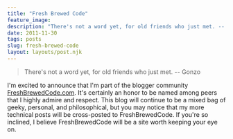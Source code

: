 ```yaml
---
title: "Fresh Brewed Code"
feature_image: 
description: "There's not a word yet, for old friends who just met. -- Gonzo"
date: 2011-11-30
tags: posts
slug: fresh-brewed-code
layout: layouts/post.njk
---
```


> There's not a word yet, for old friends who just met. -- Gonzo

I'm excited to announce that I'm part of the blogger community [FreshBrewedCode.com](http://freshbrewedcode.com/). It's certainly an honor to be named among peers that I highly admire and respect. This blog will continue to be a mixed bag of geeky, personal, and philosophical, but you may notice that my more technical posts will be cross-posted to FreshBrewedCode. If you're so inclined, I believe FreshBrewedCode will be a site worth keeping your eye on.
